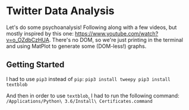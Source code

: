 # Twitter Data Analysis

Let's do some psychoanalysis! Following along with a few videos, but mostly inspired by this one: https://www.youtube.com/watch?v=o_OZdbCzHUA. There's no DOM, so we're just printing in the terminal and using MatPlot to generate some (DOM-less!) graphs.

## Getting Started

I had to use `pip3` instead of `pip`:
`pip3 install tweepy
pip3 install textblob`

And then in order to use `textblob`, I had to run the following command: ```/Applications/Python\ 3.6/Install\ Certificates.command```
